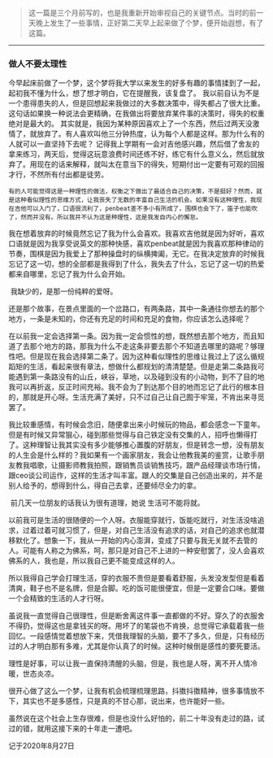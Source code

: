 

> 这一篇是三个月前写的，也是我重新开始审视自己的关键节点。当时的前一天晚上发生了一些事情，正好第二天早上起来做了个梦，便开始遐想，有了这篇。

----

### 做人不要太理性

​		今早起床前做了一个梦，这个梦将我大学以来发生的好多有趣的事情揉到了一起，起初我不懂为什么，想了想才明白，它在提醒我，该复盘了。
我以前自认为不是一个患得患失的人，但是回想起来我做过的大多数决策中，得失都占了很大比重。这句话如果换一种说法会更精确，在我做出将要放弃某件事的决策时，得失的权重绝对是最大的。
其实就是，我因为某种原因喜欢上了一个东西，然后过两天没激情了，就放弃了。有人喜欢叫他三分钟热度，认为每个人都是这样。那为什么有的人就可以一直坚持下去呢？
记得我上学期有一会对吉他感兴趣，然后借了舍友的拿来练习，两天后，觉得这玩意浪费时间还练不好，练它有什么意义么，然后就放弃了。用现在的话来解释，就叫太在意当下的得失，短期付出一定要有可观的回报才行，不然所有付出都是徒劳。

   	有的人可能觉得这是一种理性的做法，权衡之下做出了最适合自己的决策，不是挺好？然而，就是这种看似理性的思维方式，让我丧失了无数的丰富自己生活的机会。如果没有这种理性，我现在吉他可以入门了，口语很流利了，penbeat差不多小有所成了，围棋也会下了，笛子也能吹了，然而并没有。所以我并不认为这是种理性，这是我发自内心的懈怠。

​    	我在想着放弃的时候竟然忘记了我为什么会喜欢。我喜欢吉他就是因为好听，喜欢口语就是因为我享受说英文的那种快感，喜欢penbeat就是因为我喜欢那种律动的节奏，围棋是因为我爱上了那种操盘时的纵横捭阖，无它。在我决定放弃的时候我忘记了这一切，想的全部都是我得到了什么，我失去了什么，忘记了这一切的热爱都来自哪里，忘记了我为什么会开始。

​    	我缺少的，是那一份纯粹的爱呀。

​    	还是那个故事，在景点里面的一个岔路口，有两条路，其中一条通往你想去的那个地方，一条是未知的，你还有充足的时间和充足的食物，你应该怎么选择呢？

​    	在以前我一定会选择第一条。因为我一定会惯性的想，既然想去那个地方，而且知道了去那个地方的路，那我为什么不走这条非要去那个不知道去哪里的路呢？够理性吧。但是现在我会选择第二条了。因为这种看似理性的思维让我过上了这么循规蹈矩的生活，看起来很有章法，想做什么都规划的清清楚楚。但是走第二条路我可能遇到第一条路没有的山丘，峡谷，草地，以及碰到没有的小动物，到不了目的地我可以再折返，反正时间充裕。我不会为了到达那个目的地而忘记了此行的根本目的，那就是开心呀。生活充满了美好，只不过自己让自己囿于牢笼，不肯出来寻觅罢了。

​    	我比较重感情，有时候会念旧，随便拿出来小时候玩的物品，都会感念一下童年。但是有时候又异常狠心，碰到那些觉得与自己铁定没有交集的人，招呼也懒得打了。这种理智让我其实没有多少能够推心置腹的好朋友，但是转念一想，没有朋友的人生会是什么样的？我如果有一个画家朋友，我会让他教我美的鉴赏，让歌手朋友教我唱歌，让摄影师教我拍照，跟销售员谈销售技巧，跟产品经理谈市场行情，跟ceo谈公司运作，这样的生活才叫丰富。跟人的交集是自己创造出来的，并不是别人给予的，想得到什么，得自己去拿，还要倾尽全力的拿。

​    	前几天一位朋友的话我认为很有道理，她说 生活可不能将就。

​    	以前我可是生活的很随便的一个人呀。衣服能穿就行，饭能吃就行，对生活没啥追求，过着过着可就习惯了，但是，对自己生活没有追求的话，对自己的追求也就潜移默化了。想象一下，我从一开始的内心澎湃，变成了只要与我无关就不去管的人。可能有人称之为佛系，呵，那只是对自己不上进的一种安慰罢了，没人会喜欢佛系的人，我也是，所以我自己更不能变成这样的人。

​    	所以我得自己学会打理生活，穿的衣服不贵但是要看着舒服，头发没发型但是看着清爽，鞋子也不是名牌，但是合脚。吃的饭可能很便宜，但是一定要合口味。要做一个会精致的生活的人才行呀。

​    	虽说我一直觉得自己很理性，但是断舍离这件事一直都做的不好。穿久了的衣服舍不得扔，觉得这也是拿钱买的呀。用坏了的笔袋也不肯换，总觉得它承载着我一些回忆。一段感情觉着想放下来，凭借我理智的头脑，要不了多久，但是，只有经历过的人才明白那有多难，尤其是你认真了的时候。这种时候倒是感性的要死要活。

​    	理性是好事，可以让我一直保持清醒的头脑，但是，我也是人呀，离不开人情冷暖，世态炎凉。

​    	很开心做了这么一个梦，让我有机会梳理梳理思路，抖擞抖擞精神，很多事情放不下，其实也不是多感性，只是真的不甘心那，说出来，也许能好一些。

​    	虽然说在这个社会上生存很难，但是也没什么好怕的，前二十年没有走过的路，试过的错，就用这接下来的十年走一遭吧。



记于2020年8月27日

